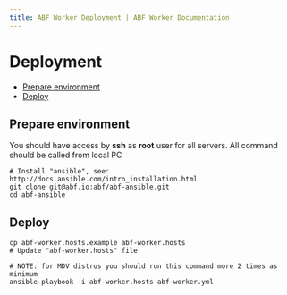 ```yaml
---
title: ABF Worker Deployment | ABF Worker Documentation
---
```


# Deployment

* [Prepare environment](#prepare-environment)
* [Deploy](#deploy)

## Prepare environment

You should have access by **ssh** as **root** user for all servers.
All command should be called from local PC

    # Install "ansible", see: http://docs.ansible.com/intro_installation.html
    git clone git@abf.io:abf/abf-ansible.git
    cd abf-ansible

## Deploy

    cp abf-worker.hosts.example abf-worker.hosts
    # Update "abf-worker.hosts" file

    # NOTE: for MDV distros you should run this command more 2 times as minimum
    ansible-playbook -i abf-worker.hosts abf-worker.yml

